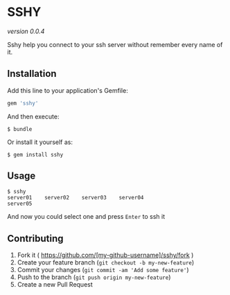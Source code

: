 # SSHY

_version 0.0.4_

Sshy help you connect to your ssh server without remember every name of it.

## Installation

Add this line to your application's Gemfile:

```ruby
gem 'sshy'
```

And then execute:

    $ bundle

Or install it yourself as:

    $ gem install sshy

## Usage

```
$ sshy
server01    server02    server03    server04
server05
```
And now you could select one and press `Enter` to ssh it

## Contributing

1. Fork it ( https://github.com/[my-github-username]/sshy/fork )
2. Create your feature branch (`git checkout -b my-new-feature`)
3. Commit your changes (`git commit -am 'Add some feature'`)
4. Push to the branch (`git push origin my-new-feature`)
5. Create a new Pull Request
